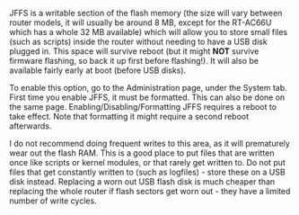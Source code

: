 JFFS is a writable section of the flash memory (the size will vary between router models, it will usually be around 8 MB, except for the RT-AC66U which has a whole 32 MB available) which will allow you to store small files (such as scripts) inside the router without needing to have a USB disk plugged in.  This space will survive reboot (but it might **NOT** survive firmware flashing, so back it up first before flashing!).  It will also be available fairly early at boot (before USB disks).

To enable this option, go to the Administration page, under the System tab.  First time you enable JFFS, it must be formatted.  This can also be done on the same page.  Enabling/Disabling/Formatting JFFS requires a reboot to take effect.  Note that formatting it might require a second reboot afterwards.

I do not recommend doing frequent writes to this area, as it will prematurely wear out the flash RAM.  This is a good place to put files that are written once like scripts or kernel modules, or that rarely get written to.  Do not put files that get constantly written to (such as logfiles) - store these on a USB disk instead.  Replacing a worn out USB flash disk is much cheaper than replacing the whole router if flash sectors get worn out - they have a limited number of write cycles.
